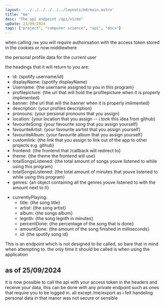 ```yaml
---
layout: '../../../../../../layouts/md/main.astro'
title: "me"
desc: "The api endpoint /api/v1/me"
upDate: 23/09/2024
tags: ["project", "computer science", "api", "docs"]
---
```

when calling `/me` you will require authoirsation with the access token stored in the cookies or now middlewhere

the personal profile data for the current user

the headings that it will return to you are:
- id: {spotify username/id}
- displayName: {spotify displayName}
- Username: {the username assigned to you in this program}
- profilepicture: {the url that will hold the profilepicture when it is properly implimented}
- banner: {the url that will the banner when it is properly imlimented}
- description: {your profiles description}
- pronouns: {your personal pronouns that you assign}
- location: {your location that you assign -- i took this idea from github}
- favouriteSong: {your favourite song that you assign yourself}
- favouriteArtist: {your favourite asrtist that you assign yourself}
- favouriteAlbum: {your favourite album that you assign yourself}
- customlink: {the link that you assign to link out of the app to other projects e.g. github}
- frontend: {the frontend that /callback will redirect to}
- theme: {the theme the frontend will use}
- totalSongsListened: {the total amount of songs youve listened to while using this program}
- totalSongsListened: {the total amount of minutes that youve listened to while using this program}
- genres: {an object containing all the genres youve listened to with the amount next to it}
* currentlyPlaying:
    - title: {the song title}
    - artist: {the song artist}
    - album: {the songs album}
    - legnth: {the song legnth in minutes}
    - percentDone: {the percentage of the song that is done}
    - amountDone: {the amount of the song finished in milliseconds}
    - id: {the spotify song id}

This is an endpoint which is not designed to be called, so bare that in mind when attempting to. the only time it should be called is when using the application

## as of 25/09/2024
it is now possible to call the api with your access token in the headers and receive your data, this can be done with any private endpoint such as ones that require you to be logged in. all except /me/export as i felt handeling personal data in that manor was not secure or sensible